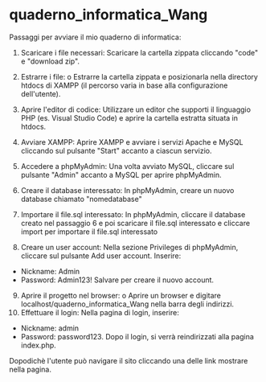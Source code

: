 # quaderno_informatica_Wang

Passaggi per avviare il mio quaderno di informatica:
1. Scaricare i file necessari:
Scaricare la cartella zippata cliccando "code" e "download zip".

2. Estrarre i file:
o Estrarre la cartella zippata e posizionarla nella
directory htdocs di XAMPP (il percorso varia in base
alla configurazione dell'utente).

3. Aprire l'editor di codice:
Utilizzare un editor che supporti il linguaggio PHP (es.
Visual Studio Code) e aprire la cartella estratta
situata in htdocs.

4. Avviare XAMPP:
Aprire XAMPP e avviare i servizi Apache e MySQL
cliccando sul pulsante "Start" accanto a ciascun
servizio.

5. Accedere a phpMyAdmin:
Una volta avviato MySQL, cliccare sul pulsante
"Admin" accanto a MySQL per aprire phpMyAdmin.

6. Creare il database interessato:
In phpMyAdmin, creare un nuovo database chiamato "nomedatabase"

7. Importare il file.sql interessato:
In phpMyAdmin, cliccare il database creato nel passaggio 6 e poi scaricare il file.sql interessato e cliccare import per importare il file.sql interessato

8. Creare un user account:
Nella sezione Privileges di phpMyAdmin, cliccare sul
pulsante Add user account.
Inserire:
- Nickname: Admin
- Password: Admin123!
Salvare per creare il nuovo account.

9. Aprire il progetto nel browser:
o Aprire un browser e digitare
localhost/quaderno_informatica_Wang nella barra
degli indirizzi.
10. Effettuare il login:
Nella pagina di login, inserire:
- Nickname: admin
- Password: password123.
Dopo il login, si verrà reindirizzati alla pagina
index.php.

Dopodichè l'utente può navigare il sito cliccando una delle link mostrare nella pagina.